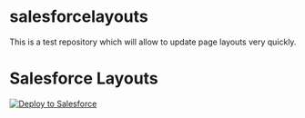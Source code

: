 # salesforcelayouts
This is a test repository which will allow to update page layouts very quickly.

Salesforce Layouts
====================================
 
<a href="https://githubsfdeploy.herokuapp.com">
  <img alt="Deploy to Salesforce"
       src="https://raw.githubusercontent.com/afawcett/githubsfdeploy/master/deploy.png">
</a>
